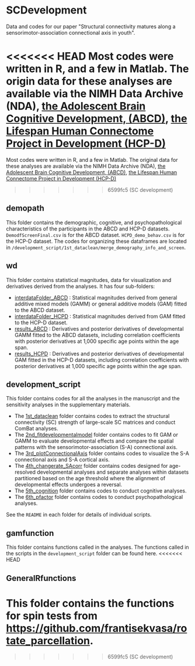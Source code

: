 # SCDevelopment
Data and codes for our paper "Structural connectivity matures along a sensorimotor-association connectional axis in youth".

<<<<<<< HEAD
Most codes were written in R, and a few in Matlab. The origin data for these analyses are available via the NIMH Data Archive (NDA),  [the Adolescent Brain Cognitive Development, (ABCD)](https://nda.nih.gov/abcd), [the Lifespan Human Connectome Project in Development (HCP-D)](https://nda.nih.gov/ccf)
=======
Most codes were written in R, and a few in Matlab. The original data for these analyses are available via the NIMH Data Archive (NDA),  [the Adolescent Brain Cognitive Development, (ABCD)]([https://nda.nih.gov/abcd](https://nda.nih.gov/abcd)), [the Lifespan Human Connectome Project in Development (HCP-D)](https://nda.nih.gov/ccf)
>>>>>>> 6599fc5 (SC development)

## demopath
This folder contains the demographic, cognitive, and psychopathological characteristics of the participants in the ABCD and HCP-D datasets. `DemodfScreenFinal.csv` is for the ABCD dataset. `HCPD_demo_behav.csv` is for the HCP-D dataset. The codes for organizing these dataframes are located in `/development_script/1st_dataclean/merge_demography_info_and_screen`.

## wd
This folder contains statistical magnitudes, data for visualization and derivatives derived from the analyses. It has four sub-folders:
* [interdataFolder_ABCD](https://github.com/XiaoyuXu750/SCDevelopment/tree/main/wd/interdataFolder_ABCD) : Statistical magnitudes derived from general additive mixed models (GAMM) or general additive models (GAM) fitted to the ABCD dataset.
* [interdataFolder_HCPD](https://github.com/XiaoyuXu750/SCDevelopment/tree/main/wd/interdataFolder_HCPD) : Statistical magnitudes derived from GAM fitted to the HCP-D dataset. 
* [results_ABCD](https://github.com/XiaoyuXu750/SCDevelopment/tree/main/wd/results_ABCD) : Derivatives and posterior derivatives of developmental GAMM fitted to the ABCD datasets, including correlation coefficients with posterior derivatives at 1,000 specific age points within the age span.
* [results_HCPD](https://github.com/XiaoyuXu750/SCDevelopment/tree/main/wd/results_HCPD) : Derivatives and posterior derivatives of developmental GAM fitted in the HCP-D datasets, including correlation coefficients with posterior derivatives at 1,000 specific age points within the age span.

## development_script
This folder contains codes for all the analyses in the manuscript and the sensitivity analyses in the supplementary materials.

* The [1st_dataclean](https://github.com/XiaoyuXu750/SCDevelopment/tree/main/development_script/1st_dataclean) folder contains codes to extract the structural connectivity (SC) strength of large-scale SC matrices and conduct ComBat analyses.
* The [2nd_fitdevelopmentalmodel](https://github.com/XiaoyuXu750/SCDevelopment/tree/main/development_script/2nd_fitdevelopmentalmodel) folder contains codes to fit GAM or GAMM to evaluate developmental effects and compare the spatial patterns with the sensorimotor-association (S-A) connectional axis.
* The [3rd_plotConnectionalAxis](https://github.com/XiaoyuXu750/SCDevelopment/tree/main/development_script/3rd_plotConnectionalAxis) folder contains codes to visualize the S-A connectional axis and S-A cortical axis.
* The [4th_changerate_SAcorr](https://github.com/XiaoyuXu750/SCDevelopment/tree/main/development_script/4th_changerate_SAcorr) folder contains codes designed for age-resolved developmental analyses and separate analyses within datasets partitioned based on the age threshold where the alignment of developmental effects undergoes a reversal.
* The [5th_cognition](https://github.com/XiaoyuXu750/SCDevelopment/tree/main/development_script/5th_cognition) folder contains codes to conduct cognitive analyses.
* The [6th_pfactor](https://github.com/XiaoyuXu750/SCDevelopment/tree/main/development_script/6th_pfactor) folder contains codes to conduct psychopathological analyses.

See the `README` in each folder for details of individual scripts.

## gamfunction
This folder contains functions called in the analyses. The functions called in the scripts in the `development_script` folder can be found here.
<<<<<<< HEAD

## GeneralRfunctions
This folder contains the functions for spin tests from https://github.com/frantisekvasa/rotate_parcellation.
=======
>>>>>>> 6599fc5 (SC development)
